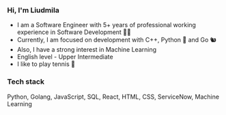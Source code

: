 ### Hi, I'm Liudmila

- I am a Software Engineer with 5+ years of professional working experience in Software Development 👩‍💻
- Currently, I am focused on development with C++, Python 🐍 and Go 🐿️ 
- Also, I have a strong interest in Machine Learning
- English level - Upper Intermediate
- I like to play tennis 🎾

### Tech stack
Python, Golang, JavaScript, SQL, React, HTML, CSS, ServiceNow, Machine Learning

<!--
**liupi/liupi** is a ✨ _special_ ✨ repository because its `README.md` (this file) appears on your GitHub profile.

Here are some ideas to get you started:

- 🔭 I’m currently working on ...
- 🌱 I’m currently learning ...
- 👯 I’m looking to collaborate on ...
- 🤔 I’m looking for help with ...
- 💬 Ask me about ...
- 📫 How to reach me: ...
- 😄 Pronouns: ...
- ⚡ Fun fact: ...
-->
